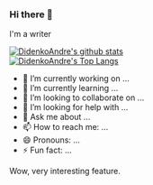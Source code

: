 ### Hi there 👋

I'm a writer

[![DidenkoAndre's github stats](https://github-readme-stats.vercel.app/api?username=DidenkoAndre&count_private=true&show_icons=true&theme=dark)](https://github.com/DidenkoAndre)  
[![DidenkoAndre's Top Langs](https://github-readme-stats.vercel.app/api/top-langs/?username=DidenkoAndre&theme=dark&layout=compact)](https://github.com/DidenkoAndre)  

<!-- I am currently working on [AnotherCat/message-bot](https://github.com/AnotherCat/message-bot)
**DidenkoAndre/DidenkoAndre** is a ✨ _special_ ✨ repository because its `README.md` (this file) appears on your GitHub profile.
Here are some ideas to get you started:
[![DidenkoAndre's wakatime stats](https://github-readme-stats.vercel.app/api/wakatime?username=DidenkoAndre)](https://wakatime.com/@DidenkoAndre)  -->

- 🔭 I’m currently working on ...
- 🌱 I’m currently learning ...
- 👯 I’m looking to collaborate on ...
- 🤔 I’m looking for help with ...
- 💬 Ask me about ...
- 📫 How to reach me: ...
- 😄 Pronouns: ...
- ⚡ Fun fact: ...


Wow, very interesting feature.
